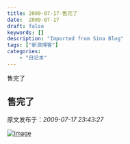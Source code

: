 ```yaml
---
title: 2009-07-17-售完了
date:  2009-07-17
draft: false
keywords: []
description: "Imported from Sina Blog"
tags: ["新浪博客"]
categories: 
    - "日记本"
---
```

售完了
## 售完了

 原文发布于：*2009-07-17 23:43:27*

[![image](https&#58;//lpqaaa.bay.livefilestore.com/y1mG21AcbkHI8nGmnr2qqu2MUhBuMrSL_pC1KDnaIXPtz9n9C1Jz21yzR49tzlzXWHYb6nRpE_KhzmWRhS95N5BQKtifzqeGkfOWLrVyFpADM-QszJBdDH9JAgnNg-qpMi8_9PiLvpjPtA7X1DpoXT8Nw/image_thumb[1].png)](https&#58;//lpqaaa.bay.livefilestore.com/y1mL7MK6W7qcn7_I7GwS4pVUp1qeKtBtxVztBz8qc3r5-i9FfsPNyG66W-dbSi4KwnF6K-kTaRga_vVV44oJD5UdRr_iyDKCw53cYXvSPH92tIIgTpb3rIBBlUbMhSqNrjFc0hRINCGXd7ZOobXqaX3Nw/image[3]%20046ED755.png)


